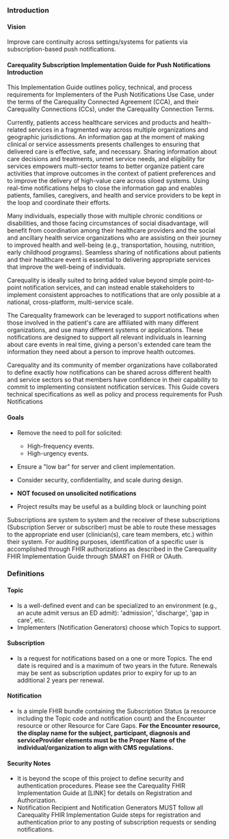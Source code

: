 <!-- index.md {% comment %}
*****************************************************************************************
*                            WARNING: DO NOT EDIT THIS FILE                             *
*                                                                                       *
* This file is generated by SUSHI. Any edits you make to this file will be overwritten. *
*                                                                                       *
* To change the contents of this file, edit the original source file at:                *
* ig-data\input\pagecontent\index.md                                                    *
*****************************************************************************************
{% endcomment %} -->
### Introduction

#### Vision

Improve care continuity across settings/systems for patients via subscription-based push notifications.

#### Carequality Subscription Implementation Guide for Push Notifications Introduction

This Implementation Guide outlines policy, technical, and process requirements for Implementers of the Push Notifications Use Case, under the terms of the Carequality Connected Agreement (CCA), and their Carequality Connections (CCs), under the Carequality Connection Terms.

Currently, patients access healthcare services and products and health-related services in a fragmented way across multiple organizations and geographic jurisdictions. An information gap at the moment of making clinical or service assessments presents challenges to ensuring that delivered care is effective, safe, and necessary. Sharing information about care decisions and treatments, unmet service needs, and eligibility for services empowers multi-sector teams to better organize patient care activities that improve outcomes in the context of patient preferences and to improve the delivery of high-value care across siloed systems. Using real-time notifications helps to close the information gap and enables patients, families, caregivers, and health and service providers to be kept in the loop and coordinate their efforts.

Many individuals, especially those with multiple chronic conditions or disabilities, and those facing circumstances of social disadvantage, will benefit from coordination among their healthcare providers and the social and ancillary health service organizations who are assisting on their journey to improved health and well-being (e.g., transportation, housing, nutrition, early childhood programs).  Seamless sharing of notifications about patients and their healthcare event is essential to delivering appropriate services that improve the well-being of individuals.

Carequality is ideally suited to bring added value beyond simple point-to-point notification services, and can instead enable stakeholders to implement consistent approaches to notifications that are only possible at a national, cross-platform, multi-service scale.

The Carequality framework can be leveraged to support notifications when those involved in the patient's care are affiliated with many different organizations, and use many different systems or applications. These notifications are designed to support all relevant individuals in learning about care events in real time, giving a person's extended care team the information they need about a person to improve health outcomes.

Carequality and its community of member organizations have collaborated to define exactly how notifications can be shared across different health and service sectors so that members have confidence in their capability to commit to implementing consistent notification services. This Guide covers technical specifications as well as policy and process requirements for Push Notifications

#### Goals

- Remove the need to poll for solicited:

  - High-frequency events.
  - High-urgency events.

- Ensure a "low bar" for server and client implementation.

- Consider security, confidentiality, and scale during design.
- **NOT focused on unsolicited notifications**
- Project results may be useful as a building block or launching point

Subscriptions are system to system and the receiver of these subscriptions (Subscription Server or subscriber) must be able to route these messages to the appropriate end user (clinician(s), care team members, etc.) within their system. For auditing purposes, identification of a specific user is accomplished through FHIR authorizations as described in the Carequality FHIR Implementation Guide through SMART on FHIR or OAuth.

### Definitions

#### Topic

- Is a well-defined event and can be specialized to an environment (e.g., an acute admit versus an ED admit): 'admission', 'discharge', 'gap in care', etc.
- Implementers (Notification Generators) choose which Topics to support.

#### Subscription

- Is a request for notifications based on a one or more Topics. The end date is required and is a maximum of two years in the future.  Renewals may be sent as subscription updates prior to expiry for up to an additional 2 years per renewal.

#### Notification

- Is a simple FHIR bundle containing the Subscription Status (a resource including the Topic code and notification count) and the Encounter resource or other Resource for Care Gaps. **For the Encounter resource, the display name for the subject, participant, diagnosis and serviceProvider elements must be the Proper Name of the individual/organization to align with CMS regulations.**

#### Security Notes

- It is beyond the scope of this project to define security and authentication procedures. Please see the Carequality FHIR Implementation Guide at [LINK] for details on Registration and Authorization.
- Notification Recipient and Notification Generators MUST follow all Carequality FHIR Implementation Guide steps for registration and authentication prior to any posting of subscription requests or sending notifications.
